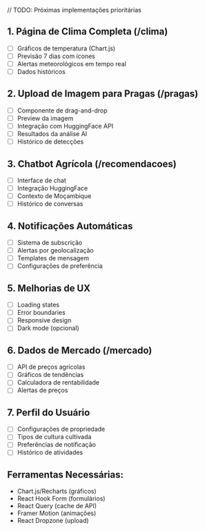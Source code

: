 // TODO: Próximas implementações prioritárias

## 1. Página de Clima Completa (/clima)
- [ ] Gráficos de temperatura (Chart.js)
- [ ] Previsão 7 dias com ícones
- [ ] Alertas meteorológicos em tempo real
- [ ] Dados históricos

## 2. Upload de Imagem para Pragas (/pragas)
- [ ] Componente de drag-and-drop
- [ ] Preview da imagem
- [ ] Integração com HuggingFace API
- [ ] Resultados da análise AI
- [ ] Histórico de detecções

## 3. Chatbot Agrícola (/recomendacoes)
- [ ] Interface de chat
- [ ] Integração HuggingFace
- [ ] Contexto de Moçambique
- [ ] Histórico de conversas

## 4. Notificações Automáticas
- [ ] Sistema de subscrição
- [ ] Alertas por geolocalização
- [ ] Templates de mensagem
- [ ] Configurações de preferência

## 5. Melhorias de UX
- [ ] Loading states
- [ ] Error boundaries
- [ ] Responsive design
- [ ] Dark mode (opcional)

## 6. Dados de Mercado (/mercado)
- [ ] API de preços agrícolas
- [ ] Gráficos de tendências
- [ ] Calculadora de rentabilidade
- [ ] Alertas de preços

## 7. Perfil do Usuário
- [ ] Configurações de propriedade
- [ ] Tipos de cultura cultivada
- [ ] Preferências de notificação
- [ ] Histórico de atividades

## Ferramentas Necessárias:
- Chart.js/Recharts (gráficos)
- React Hook Form (formulários)
- React Query (cache de API)
- Framer Motion (animações)
- React Dropzone (upload)
